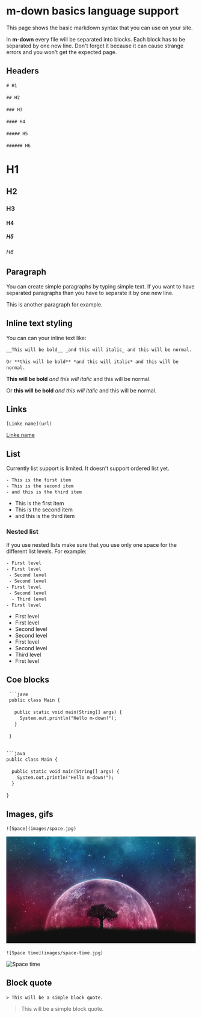 # m-down basics language support

This page shows the basic markdown syntax that you can use on your site.

In __m-down__ every file will be separated into blocks. Each block has to be separated by one new line. Don't forget it because it can cause strange errors and you won't get the expected page.

## Headers

```
# H1

## H2

### H3

#### H4

##### H5

###### H6
```

# H1

## H2

### H3

#### H4

##### H5

###### H6

## Paragraph

You can create simple paragraphs by typing simple text. If you want to have separated paragraphs than you have to separate it by one new line.

This is another paragraph for example.

## Inline text styling

You can can your inline text like:

```
__This will be bold__ _and this will italic_ and this will be normal.

Or **this will be bold** *and this will italic* and this will be normal.
```

__This will be bold__ _and this will italic_ and this will be normal.

Or **this will be bold** *and this will italic* and this will be normal.

## Links

```
[Linke name](url)
```

[Linke name](url)

## List

Currently list support is limited. It doesn't support ordered list yet.

```
- This is the first item
- This is the second item
- and this is the third item
```

- This is the first item
- This is the second item
- and this is the third item

### Nested list

If you use nested lists make sure that you use only one space for the different list levels. For example:

```
- First level
- First level
 - Second level
 - Second level
- First level
 - Second level
  - Third level
- First level
```

- First level
- First level
 - Second level
 - Second level
- First level
 - Second level
  - Third level
- First level

## Coe blocks

```
 ```java
 public class Main {

   public static void main(String[] args) {
     System.out.println("Hello m-down!");
   }

 }
 ```
```

```java
public class Main {

  public static void main(String[] args) {
    System.out.println("Hello m-down!");
  }

}
```

## Images, gifs

```
![Space](images/space.jpg)
```

![Space](images/space.jpg)

```
![Space time](images/space-time.jpg)
```

![Space time](images/space-time.gif)

## Block quote

```
> This will be a simple block quote.
```

> This will be a simple block quote.
